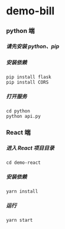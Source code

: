 # demo-bill

### python 端

##### 请先安装 python、pip

##### 安装依赖

```
pip install flask
pip install CORS
```

##### 打开服务

```
cd python
python api.py
```

### React 端

##### 进入 React 项目目录

`cd demo-react`

##### 安装依赖

`yarn install`

##### 运行

`yarn start`
